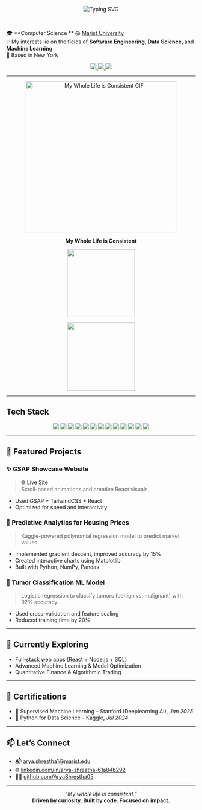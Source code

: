<p align="center">
  <img src="https://readme-typing-svg.demolab.com?font=Fira+Code&size=24&pause=1000&color=00FEEF&center=true&vCenter=true&width=435&lines=Who+Am+I%3F;I'm+Arya+Shrestha" alt="Typing SVG" />
</p>
<br>


🎓 **Computer Science ** @ [Marist University](https://www.marist.edu/)  
💡 My interests lie on the fields of **Software Engineering**, **Data Science**, and **Machine Learning**  
📍 Based in New York 

<p align="center">
  <a href="https://www.linkedin.com/in/arya-shrestha-61a84b292/">
    <img src="https://img.shields.io/badge/LinkedIn-0077B5?style=for-the-badge&logo=linkedin&logoColor=white" />
  </a>
  <a href="mailto:arya.shrestha1@marist.edu">
    <img src="https://img.shields.io/badge/Email-D14836?style=for-the-badge&logo=gmail&logoColor=white" />
  </a>
  <a href="https://github.com/AryaShrestha05">
    <img src="https://img.shields.io/badge/GitHub-181717?style=for-the-badge&logo=github&logoColor=white" />
  </a>
</p>

---

<p align="center">
  <img src="https://media.tenor.com/um8u8XuyuwIAAAAC/my-whole-life-is-consistent-shai-aura.gif" alt="My Whole Life is Consistent GIF" width="400" />
</p>

<p align="center">
  <strong>My Whole Life is Consistent</strong>
</p>


<p align="center">
  <img src="https://github-readme-streak-stats.herokuapp.com?user=AryaShrestha05&theme=tokyonight&date_format=M%20j%5B%2C%20Y%5D" height="180" />
</p>

<p align="center">
  <img src="https://github-readme-stats.vercel.app/api/top-langs/?username=AryaShrestha05&layout=compact&theme=tokyonight" height="180" />
</p>

---


## Tech Stack

<p align="center">
  <a href="https://developer.mozilla.org/en-US/docs/Web/JavaScript"><img src="https://img.shields.io/badge/JavaScript-F7DF1E?style=for-the-badge&logo=javascript&logoColor=black" /></a>
  <a href="https://reactjs.org/"><img src="https://img.shields.io/badge/React-20232A?style=for-the-badge&logo=react&logoColor=61DAFB" /></a>
  <a href="https://nextjs.org/"><img src="https://img.shields.io/badge/Next.js-000000?style=for-the-badge&logo=nextdotjs&logoColor=white" /></a>
  <a href="https://www.python.org/"><img src="https://img.shields.io/badge/Python-3776AB?style=for-the-badge&logo=python&logoColor=white" /></a>
  <a href="https://www.java.com/"><img src="https://img.shields.io/badge/Java-ED8B00?style=for-the-badge&logo=java&logoColor=white" /></a>
  <a href="https://tailwindcss.com/"><img src="https://img.shields.io/badge/TailwindCSS-06B6D4?style=for-the-badge&logo=tailwindcss&logoColor=white" /></a>
  <a href="https://www.mysql.com/"><img src="https://img.shields.io/badge/MySQL-4479A1?style=for-the-badge&logo=mysql&logoColor=white" /></a>
  <a href="https://git-scm.com/"><img src="https://img.shields.io/badge/Git-F05032?style=for-the-badge&logo=git&logoColor=white" /></a>
  <a href="https://jupyter.org/"><img src="https://img.shields.io/badge/Jupyter-F37626?style=for-the-badge&logo=jupyter&logoColor=white" /></a>
  <a href="https://pandas.pydata.org/"><img src="https://img.shields.io/badge/Pandas-150458?style=for-the-badge&logo=pandas&logoColor=white" /></a>
  <a href="https://numpy.org/"><img src="https://img.shields.io/badge/NumPy-013243?style=for-the-badge&logo=numpy&logoColor=white" /></a>
  <a href="https://scikit-learn.org/"><img src="https://img.shields.io/badge/Scikit--Learn-F7931E?style=for-the-badge&logo=scikitlearn&logoColor=white" /></a>
  <a href="https://matplotlib.org/"><img src="https://img.shields.io/badge/Matplotlib-11557C?style=for-the-badge&logo=matplotlib&logoColor=white" /></a>
</p>

---

## 🚀 Featured Projects

### ✨ GSAP Showcase Website
> [🌐 Live Site](https://gsap-showcase-arya.vercel.app/)  
> Scroll-based animations and creative React visuals  
- Used GSAP + TailwindCSS + React  
- Optimized for speed and interactivity

### 🏡 Predictive Analytics for Housing Prices
> Kaggle-powered polynomial regression model to predict market values.  
- Implemented gradient descent, improved accuracy by 15%  
- Created interactive charts using Matplotlib  
- Built with Python, NumPy, Pandas  

### 🧠 Tumor Classification ML Model
> Logistic regression to classify tumors (benign vs. malignant) with 92% accuracy.  
- Used cross-validation and feature scaling  
- Reduced training time by 20%  

---

## 🧠 Currently Exploring

- Full-stack web apps (React + Node.js + SQL)  
- Advanced Machine Learning & Model Optimization  
- Quantitative Finance & Algorithmic Trading  

---

## 🏅 Certifications

- 📜 Supervised Machine Learning – Stanford (Deeplearning.AI), *Jan 2025*  
- 📜 Python for Data Science – Kaggle, *Jul 2024*  

---

## 📫 Let’s Connect

- 📬 [arya.shrestha1@marist.edu](mailto:arya.shrestha1@marist.edu)  
- 🌐 [linkedin.com/in/arya-shrestha-61a84b292](https://www.linkedin.com/in/arya-shrestha-61a84b292)  
- 🧑‍💻 [github.com/AryaShrestha05](https://github.com/AryaShrestha05)

---

<p align="center">
  <i>“My whole life is consistent.”</i><br />
  <strong>Driven by curiosity. Built by code. Focused on impact.</strong>
</p>
